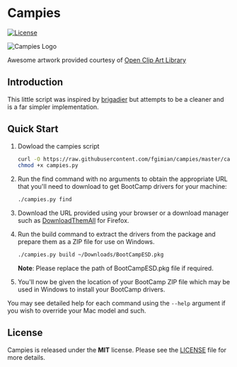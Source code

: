 # Campies

[![License](https://img.shields.io/badge/license-MIT-blue.svg)](https://github.com/fgimian/campies/blob/master/LICENSE)

![Campies Logo](https://raw.githubusercontent.com/fgimian/campies/master/images/campies-logo.png)

Awesome artwork provided courtesy of
[Open Clip Art Library](https://openclipart.org/detail/225405/camp-fire)

## Introduction

This little script was inspired by [brigadier](https://github.com/timsutton/brigadier)
but attempts to be a cleaner and is a far simpler implementation.

## Quick Start

1. Dowload the campies script

    ```bash
    curl -O https://raw.githubusercontent.com/fgimian/campies/master/campies.py
    chmod +x campies.py
    ```

2. Run the find command with no arguments to obtain the appropriate URL that
   you'll need to download to get BootCamp drivers for your machine:

    ```bash
    ./campies.py find
    ```

3. Download the URL provided using your browser or a download manager such as
   [DownloadThemAll](http://www.downthemall.net/) for Firefox.

4. Run the build command to extract the drivers from the package and prepare
   them as a ZIP file for use on Windows.

    ```bash
    ./campies.py build ~/Downloads/BootCampESD.pkg
    ```

    **Note**: Please replace the path of BootCampESD.pkg file if required.

5. You'll now be given the location of your BootCamp ZIP file which may be used
   in Windows to install your BootCamp drivers.

You may see detailed help for each command using the `--help` argument if you
wish to override your Mac model and such.

## License

Campies is released under the **MIT** license. Please see the
[LICENSE](https://github.com/fgimian/campies/blob/master/LICENSE)
file for more details.
